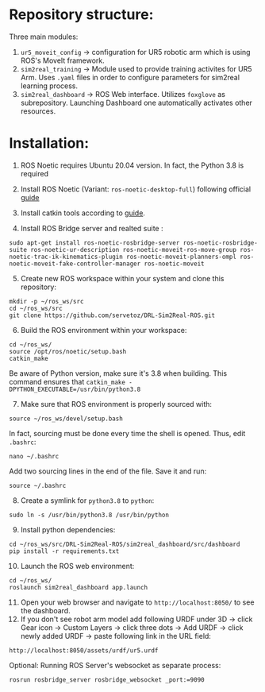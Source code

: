 # Repository structure:
Three main modules:
1. `ur5_moveit_config` -> configuration for UR5 robotic arm which is using ROS's MoveIt framework.
2. `sim2real_training` -> Module used to provide training activites for UR5 Arm. Uses `.yaml` files in order to configure parameters for sim2real learning process.
3. `sim2real_dashboard` -> ROS Web interface. Utilizes `foxglove` as subrepository. Launching Dashboard one automatically activates other resources.


# Installation:

1. ROS Noetic requires Ubuntu 20.04 version. In fact, the Python 3.8 is required

2. Install ROS Noetic (Variant: `ros-noetic-desktop-full`) following official [guide](http://wiki.ros.org/noetic/Installation/Ubuntu)

3. Install catkin tools according to [guide](https://catkin-tools.readthedocs.io/en/latest/installing.html).

4. Install ROS Bridge server and realted suite :
```
sudo apt-get install ros-noetic-rosbridge-server ros-noetic-rosbridge-suite ros-noetic-ur-description ros-noetic-moveit-ros-move-group ros-noetic-trac-ik-kinematics-plugin ros-noetic-moveit-planners-ompl ros-noetic-moveit-fake-controller-manager ros-noetic-moveit
```
5. Create new ROS workspace within your system and clone this repository:
```
mkdir -p ~/ros_ws/src
cd ~/ros_ws/src
git clone https://github.com/servetoz/DRL-Sim2Real-ROS.git
```

6. Build the ROS environment within your workspace:
```
cd ~/ros_ws/
source /opt/ros/noetic/setup.bash
catkin_make
```
Be aware of Python version, make sure it's 3.8 when building. This command ensures that `catkin_make -DPYTHON_EXECUTABLE=/usr/bin/python3.8`

7. Make sure that ROS environment is properly sourced with:
```
source ~/ros_ws/devel/setup.bash
```
In fact, sourcing must be done every time the shell is opened. Thus, edit `.bashrc`:
```
nano ~/.bashrc
```
Add two sourcing lines in the end of the file. Save it and run:
```
source ~/.bashrc
```

8. Create a symlink for `python3.8` to `python`:
```
sudo ln -s /usr/bin/python3.8 /usr/bin/python
```
9. Install python dependencies:
```
cd ~/ros_ws/src/DRL-Sim2Real-ROS/sim2real_dashboard/src/dashboard
pip install -r requirements.txt
```
10. Launch the ROS web environment:
```
cd ~/ros_ws/
roslaunch sim2real_dashboard app.launch
```
11. Open your web browser and navigate to `http://localhost:8050/` to see the dashboard.
12. If you don't see robot arm model add following URDF under 3D -> click Gear icon -> Custom Layers -> click three dots -> Add URDF -> click newly added URDF -> paste following link in the URL field:
```
http://localhost:8050/assets/urdf/ur5.urdf
```

Optional: Running ROS Server's websocket as separate process:
```
rosrun rosbridge_server rosbridge_websocket _port:=9090
```